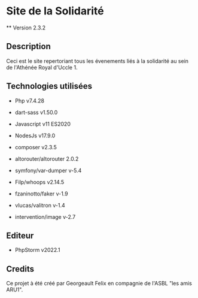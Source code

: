 # Site de la Solidarité

** Version 2.3.2

## Description

Ceci est le site repertoriant tous les évenements liés à la solidarité au sein de l'Athénée Royal d'Uccle 1. 

## Technologies utilisées 

- Php v7.4.28       

- dart-sass v1.50.0

- Javascript v11 ES2020

- NodesJs v17.9.0

- composer v2.3.5

- altorouter/altorouter 2.0.2

- symfony/var-dumper v-5.4

- Filp/whoops v2.14.5

- fzaninotto/faker v-1.9

- vlucas/valitron v-1.4

- intervention/image v-2.7

## Editeur
- PhpStorm v2022.1

## Credits 

Ce projet à été créé par Georgeault Felix en compagnie de l'ASBL "les amis ARU1". 
